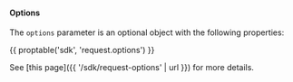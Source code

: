 #### Options
The `options` parameter is an optional object with the following properties:

{{ proptable('sdk', 'request.options') }}

See [this page]({{ '/sdk/request-options' | url }}) for more details.